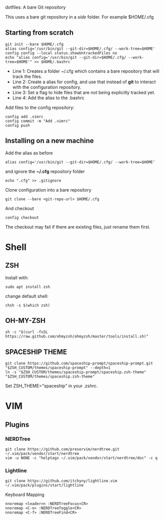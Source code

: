  dotfiles: A bare Git repository

This uses a bare git repository in a _side_ folder. For example $HOME/.cfg

## Starting from scratch

```
git init --bare $HOME/.cfg
alias config='/usr/bin/git --git-dir=$HOME/.cfg/ --work-tree=$HOME'
config config --local status.showUntrackedFiles no
echo "alias config='/usr/bin/git --git-dir=$HOME/.cfg/ --work-tree=$HOME'" >> $HOME/.bashrc
```

* Line 1: Creates a folder ~/.cfg which contains a bare repository that will track the files.
* Line 2: Create a alias for config, and use that instead of **git** to interact with the configuration repository.
* Line 3: Set a flag to hide files that are not being explicitly tracked yet.
* Line 4: Add the alias to the .bashrc

Add files to the config repository:

```
config add .vimrc
config commit -m "Add .vimrc"
config push
```

## Installing on a new machine

Add the alias as before

```
alias config='/usr/bin/git --git-dir=$HOME/.cfg/ --work-tree=$HOME'
```

and ignore the **~/.cfg** repository folder

```
echo ".cfg" >> .gitignore
```

Clone configuration into a bare repository

```
git clone --bare <git-repo-url> $HOME/.cfg
```

And checkout

```
config checkout
```

The checkout may fail if there are existing files, just rename them first.



# Shell


## ZSH

Install with:

```
sudo apt install zsh
```

change default shell:

```
chsh -s $(which zsh)
```

## OH-MY-ZSH

```
sh -c "$(curl -fsSL https://raw.github.com/ohmyzsh/ohmyzsh/master/tools/install.sh)"
```

## SPACESHIP THEME

```
git clone https://github.com/spaceship-prompt/spaceship-prompt.git "$ZSH_CUSTOM/themes/spaceship-prompt" --depth=1
ln -s "$ZSH_CUSTOM/themes/spaceship-prompt/spaceship.zsh-theme" "$ZSH_CUSTOM/themes/spaceship.zsh-theme"
```
Set ZSH_THEME="spaceship" in your .zshrc.



# VIM

## Plugins

### NERDTree

```
git clone https://github.com/preservim/nerdtree.git
~/.vim/pack/vendor/start/nerdtree
vim -u NONE -c "helptags ~/.vim/pack/vendor/start/nerdtree/doc" -c q
```

### Lightline

```
git clone https://github.com/itchyny/lightline.vim ~/.vim/pack/plugins/start/lightline
```

Keyboard Mapping

```
nnoremap <leader>n :NERDTreeFocus<CR>
nnoremap <C-n> :NERDTreeToggle<CR>
nnoremap <C-f> :NERDTreeFind<CR>
```



